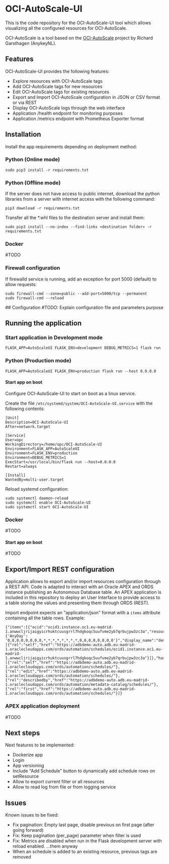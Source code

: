 # OCI-AutoScale-UI

This is the code repository for the OCI-AutoScale-UI tool which allows visualizing all the configured resources for OCI-AutoScale.

OCI-AutoScale is a tool based on the [OCI-AutoScale](https://github.com/AnykeyNL/OCI-AutoScale) project by Richard Garsthagen (AnykeyNL).

## Features

OCI-AutoScale-UI provides the following features:
- Explore resources with OCI-AutoScale tags
- Add OCI-AutoScale tags for new resources
- Edit OCI-AutoScale tags for existing resources
- Export and Import OCI-AutoScale configuration in JSON or CSV format or via REST
- Display OCI-AutoScale logs through the web interface
- Application /health endpoint for monitoring purposes
- Application /metrics endpoint with Prometheus Exporter format

## Installation

Install the app requirements depending on deployment method:

### Python (Online mode)
```
sudo pip3 install -r requirements.txt
```

### Python (Offline mode)
If the server does not have access to public internet, download the python libraries from a server with internet access with the following command:
```
pip3 download -r requirements.txt
```

Transfer all the *.whl files to the destination server and install them:
```
sudo pip3 install --no-index --find-links <destination folder> -r requirements.txt
```

### Docker
#TODO

### Firewall configuration
If firewalld service is running, add an exception for port 5000 (default) to allow requests:
```
sudo firewall-cmd --zone=public --add-port=5000/tcp --permanent
sudo firewall-cmd --reload
```

## Configuration
#TODO: Explain configuration file and parameters purpose

## Running the application

### Start application in Development mode
```
FLASK_APP=AutoScaleUI FLASK_ENV=development DEBUG_METRICS=1 flask run
```

### Python (Production mode)
```
FLASK_APP=AutoScaleUI FLASK_ENV=production flask run --host 0.0.0.0
```

#### Start app on boot
Configure OCI-AutoScale-UI to start on boot as a linux service.

Create the file `/etc/systemd/system/OCI-AutoScale-UI.service` with the following contents:
```
[Unit]
Description=OCI-AutoScale-UI
After=network.target

[Service]
User=opc
WorkingDirectory=/home/opc/OCI-AutoScale-UI
Environment=FLASK_APP=AutoScaleUI
Environment=FLASK_ENV=production
Environment=DEBUG_METRICS=1
ExecStart=/usr/local/bin/flask run --host=0.0.0.0
Restart=always

[Install]
WantedBy=multi-user.target
```

Reload systemd configuration:
```
sudo systemctl daemon-reload
sudo systemctl enable OCI-AutoScale-UI
sudo systemctl start OCI-AutoScale-UI
```

### Docker
#TODO

#### Start app on boot
#TODO

## Export/Import REST configuration
Application allows to export and/or import resources configuration through a REST API. Code is adapted to interact with an Oracle APEX and ORDS instance publishing an Autonomous Database table.
An APEX application is included in this repository to deploy an User Interface to provide access to a table storing the values and presenting them through ORDS (REST).

Import endpoint expects an "application/json" format with a `items` attribute containing all the table rows.
Example:
```
{"items":[{"ocid":"ocid1.instance.oc1.eu-madrid-1.anwwcljrijaigyicrhuktcuusgrrl7hdgkoqc5uufvme2yb7qrbujpw3zc3a","resource_type":"Instance","schedule":"{'AnyDay': '0,0,0,0,0,0,0,0,*,*,*,*,*,*,*,*,0,0,0,0,0,0,0,0'}","display_name":"demoinstance","links":[{"rel":"self","href":"https://adbdemo-auto.adb.eu-madrid-1.oraclecloudapps.com/ords/automation/schedules/ocid1.instance.oc1.eu-madrid-1.anwwcljrijaigyicrhuktcuusgrrl7hdgkoqc5uufvme2yb7qrbujpw3zc3a"}]},"hasMore":false,"limit":25,"offset":0,"count":15,"links":[{"rel":"self","href":"https://adbdemo-auto.adb.eu-madrid-1.oraclecloudapps.com/ords/automation/schedules/"},{"rel":"edit","href":"https://adbdemo-auto.adb.eu-madrid-1.oraclecloudapps.com/ords/automation/schedules/"},{"rel":"describedby","href":"https://adbdemo-auto.adb.eu-madrid-1.oraclecloudapps.com/ords/automation/metadata-catalog/schedules/"},{"rel":"first","href":"https://adbdemo-auto.adb.eu-madrid-1.oraclecloudapps.com/ords/automation/schedules/"}]}
```

### APEX application deployment
#TODO

## Next steps
Next features to be implemented:
- Dockerize app
- Login
- App versioning
- Include "Add Schedule" button to dynamically add schedule rows on setResource
- Allow to export current filter or all resources
- Allow to read log from file or from logging service

## Issues
Known issues to be fixed:
- Fix pagination: Empty last page, disable previous on first page (after going forward)
- Fix: Keep pagination (per_page) parameter when filter is used
- Fix: Metrics are disabled when run in the Flask development server with reload enabled. ...them anyway
- When an schedule is added to an existing resource, previous tags are removed